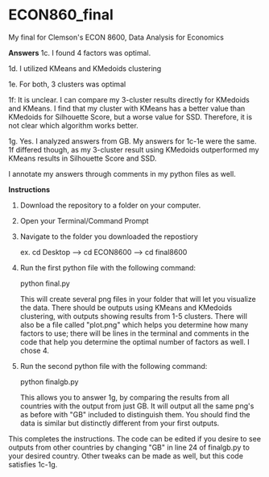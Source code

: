 # ECON860_final
My final for Clemson's ECON 8600, Data Analysis for Economics

**Answers**
1c. I found 4 factors was optimal.

1d. I utilized KMeans and KMedoids clustering

1e. For both, 3 clusters was optimal

1f: It is unclear. I can compare my 3-cluster results directly for KMedoids and KMeans. I find that my cluster with KMeans has a better value than KMedoids for Silhouette Score, but a worse value for SSD. Therefore, it is not clear which algorithm works better.

1g. Yes. I analyzed answers from GB. My answers for 1c-1e were the same. 1f differed though, as my 3-cluster result using KMedoids outperformed my KMeans results in Silhouette Score and SSD. 

I annotate my answers through comments in my python files as well.

**Instructions**
1. Download the repository to a folder on your computer.

2. Open your Terminal/Command Prompt

3. Navigate to the folder you downloaded the repostiory
    
    ex. cd Desktop --> cd ECON8600 --> cd final8600

4. Run the first python file with the following command:
    
    python final.py
    
    This will create several png files in your folder that will let you visualize the data. There should be outputs using KMeans and KMedoids               clustering, with outputs showing results from 1-5 clusters. There will also be a file called "plot.png" which helps you determine how many factors     to use; there will be lines in the terminal and comments in the code that help you determine the optimal number of factors as well. I chose 4.

5. Run the second python file with the following command:
    
    python finalgb.py
    
    This allows you to answer 1g, by comparing the results from all countries with the output from just GB. It will output all the same png's as before     with "GB" included to distinguish them. You should find the data is similar but distinctly different from your first outputs.
    
This completes the instructions. The code can be edited if you desire to see outputs from other countries by changing "GB" in line 24 of finalgb.py to your desired country. Other tweaks can be made as well, but this code satisfies 1c-1g.
